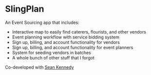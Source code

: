 # SlingPlan

An Event Sourcing app that includes:

* Interactive map to easily find caterers, flourists, and other vendors
* Event planning workflow with service bidding system
* Sign up, billing, and account functionality for vendors
* Sign up, billing, and account functionality for event planners
* System for seeding vendors in batches
* A whole bunch of other stuff that I forgot

Co-developed with [Sean Kennedy](https://github.com/csphere)
